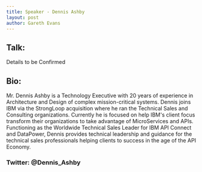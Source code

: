 ```yaml
---
title: Speaker - Dennis Ashby
layout: post
author: Gareth Evans
---
```


## Talk:

Details to be Confirmed
  
## Bio:

Mr. Dennis Ashby is a Technology Executive with 20 years of experience in Architecture and Design of complex mission-critical systems. Dennis joins IBM via the StrongLoop acquisition where he ran the Technical Sales and Consulting organizations. Currently he is focused on help IBM's client focus transform their organizations to take advantage of MicroServices and APIs. Functioning as the Worldwide Technical Sales Leader for IBM API Connect and DataPower, Dennis provides technical leadership and guidance for the technical sales professionals helping clients to success in the age of the API Economy.

### Twitter: @Dennis_Ashby

